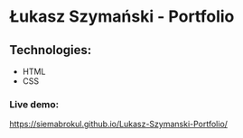 # Łukasz Szymański - Portfolio

## Technologies: 
* HTML
* CSS

### Live demo: 
https://siemabrokul.github.io/Lukasz-Szymanski-Portfolio/
